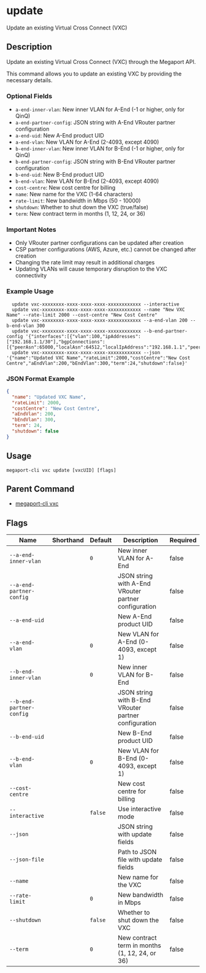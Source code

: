# update

Update an existing Virtual Cross Connect (VXC)

## Description

Update an existing Virtual Cross Connect (VXC) through the Megaport API.

This command allows you to update an existing VXC by providing the necessary details.

### Optional Fields
  - `a-end-inner-vlan`: New inner VLAN for A-End (-1 or higher, only for QinQ)
  - `a-end-partner-config`: JSON string with A-End VRouter partner configuration
  - `a-end-uid`: New A-End product UID
  - `a-end-vlan`: New VLAN for A-End (2-4093, except 4090)
  - `b-end-inner-vlan`: New inner VLAN for B-End (-1 or higher, only for QinQ)
  - `b-end-partner-config`: JSON string with B-End VRouter partner configuration
  - `b-end-uid`: New B-End product UID
  - `b-end-vlan`: New VLAN for B-End (2-4093, except 4090)
  - `cost-centre`: New cost centre for billing
  - `name`: New name for the VXC (1-64 characters)
  - `rate-limit`: New bandwidth in Mbps (50 - 10000)
  - `shutdown`: Whether to shut down the VXC (true/false)
  - `term`: New contract term in months (1, 12, 24, or 36)

### Important Notes
  - Only VRouter partner configurations can be updated after creation
  - CSP partner configurations (AWS, Azure, etc.) cannot be changed after creation
  - Changing the rate limit may result in additional charges
  - Updating VLANs will cause temporary disruption to the VXC connectivity

### Example Usage

```
  update vxc-xxxxxxxx-xxxx-xxxx-xxxx-xxxxxxxxxxxx --interactive
  update vxc-xxxxxxxx-xxxx-xxxx-xxxx-xxxxxxxxxxxx --name "New VXC Name" --rate-limit 2000 --cost-centre "New Cost Centre"
  update vxc-xxxxxxxx-xxxx-xxxx-xxxx-xxxxxxxxxxxx --a-end-vlan 200 --b-end-vlan 300
  update vxc-xxxxxxxx-xxxx-xxxx-xxxx-xxxxxxxxxxxx --b-end-partner-config '{"interfaces":[{"vlan":100,"ipAddresses":["192.168.1.1/30"],"bgpConnections":[{"peerAsn":65000,"localAsn":64512,"localIpAddress":"192.168.1.1","peerIpAddress":"192.168.1.2","password":"bgppassword","shutdown":false,"bfdEnabled":true}]}]}'
  update vxc-xxxxxxxx-xxxx-xxxx-xxxx-xxxxxxxxxxxx --json '{"name":"Updated VXC Name","rateLimit":2000,"costCentre":"New Cost Centre","aEndVlan":200,"bEndVlan":300,"term":24,"shutdown":false}'
```
### JSON Format Example
```json
{
  "name": "Updated VXC Name",
  "rateLimit": 2000,
  "costCentre": "New Cost Centre",
  "aEndVlan": 200,
  "bEndVlan": 300,
  "term": 24,
  "shutdown": false
}

```


## Usage

```
megaport-cli vxc update [vxcUID] [flags]
```



## Parent Command

* [megaport-cli vxc](megaport-cli_vxc.md)




## Flags

| Name | Shorthand | Default | Description | Required |
|------|-----------|---------|-------------|----------|
| `--a-end-inner-vlan` |  | `0` | New inner VLAN for A-End | false |
| `--a-end-partner-config` |  |  | JSON string with A-End VRouter partner configuration | false |
| `--a-end-uid` |  |  | New A-End product UID | false |
| `--a-end-vlan` |  | `0` | New VLAN for A-End (0-4093, except 1) | false |
| `--b-end-inner-vlan` |  | `0` | New inner VLAN for B-End | false |
| `--b-end-partner-config` |  |  | JSON string with B-End VRouter partner configuration | false |
| `--b-end-uid` |  |  | New B-End product UID | false |
| `--b-end-vlan` |  | `0` | New VLAN for B-End (0-4093, except 1) | false |
| `--cost-centre` |  |  | New cost centre for billing | false |
| `--interactive` |  | `false` | Use interactive mode | false |
| `--json` |  |  | JSON string with update fields | false |
| `--json-file` |  |  | Path to JSON file with update fields | false |
| `--name` |  |  | New name for the VXC | false |
| `--rate-limit` |  | `0` | New bandwidth in Mbps | false |
| `--shutdown` |  | `false` | Whether to shut down the VXC | false |
| `--term` |  | `0` | New contract term in months (1, 12, 24, or 36) | false |



